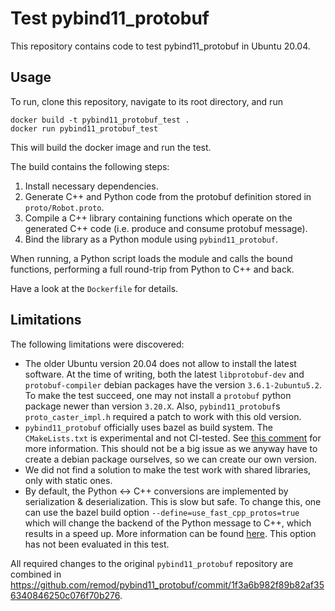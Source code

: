 # Test pybind11_protobuf

This repository contains code to test pybind11_protobuf in Ubuntu 20.04.

## Usage

To run, clone this repository, navigate to its root directory, and run

```
docker build -t pybind11_protobuf_test .
docker run pybind11_protobuf_test
```

This will build the docker image and run the test.

The build contains the following steps:

1. Install necessary dependencies.
1. Generate C++ and Python code from the protobuf definition stored in `proto/Robot.proto`.
1. Compile a C++ library containing functions which operate on the generated C++ code (i.e. produce and consume protobuf message).
1. Bind the library as a Python module using `pybind11_protobuf`.

When running, a Python script loads the module and calls the bound functions, performing a full round-trip from Python to C++ and back.

Have a look at the `Dockerfile` for details.

## Limitations

The following limitations were discovered:

* The older Ubuntu version 20.04 does not allow to install the latest software.
  At the time of writing, both the latest `libprotobuf-dev` and `protobuf-compiler` debian packages have the version `3.6.1-2ubuntu5.2`.
  To make the test succeed, one may not install a `protobuf` python package newer than version `3.20.X`.
  Also, `pybind11_protobuf`s `proto_caster_impl.h` required a patch to work with this old version.
* `pybind11_protobuf` officially uses bazel as build system.
  The `CMakeLists.txt` is experimental and not CI-tested.
  See [this comment](https://github.com/pybind/pybind11_protobuf/pull/73#issuecomment-1447069957) for more information.
  This should not be a big issue as we anyway have to create a debian package ourselves, so we can create our own version.
* We did not find a solution to make the test work with shared libraries, only with static ones.
* By default, the Python <-> C++ conversions are implemented by serialization & deserialization.
  This is slow but safe.
  To change this, one can use the bazel build option `--define=use_fast_cpp_protos=true` which will change the backend of the Python message to C++, which results in a speed up.
  More information can be found [here](https://github.com/pybind/pybind11_protobuf/tree/main#c-native-vs-python-native-types).
  This option has not been evaluated in this test.

All required changes to the original `pybind11_protobuf` repository are combined in https://github.com/remod/pybind11_protobuf/commit/1f3a6b982f89b82af356340846250c076f70b276.
